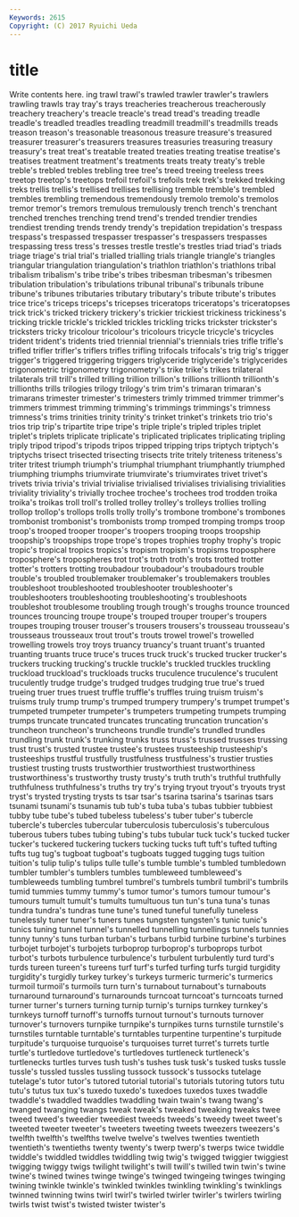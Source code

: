 ```yaml
---
Keywords: 2615 
Copyright: (C) 2017 Ryuichi Ueda
---
```


# title

Write contents here.
ing trawl trawl's
trawled trawler trawler's trawlers trawling trawls tray tray's trays treacheries
treacherous treacherously treachery treachery's treacle treacle's tread tread's treading treadle
treadle's treadled treadles treadling treadmill treadmill's treadmills treads treason treason's
treasonable treasonous treasure treasure's treasured treasurer treasurer's treasurers treasures treasuries
treasuring treasury treasury's treat treat's treatable treated treaties treating treatise
treatise's treatises treatment treatment's treatments treats treaty treaty's treble treble's
trebled trebles trebling tree tree's treed treeing treeless trees treetop
treetop's treetops trefoil trefoil's trefoils trek trek's trekked trekking treks
trellis trellis's trellised trellises trellising tremble tremble's trembled trembles trembling
tremendous tremendously tremolo tremolo's tremolos tremor tremor's tremors tremulous tremulously
trench trench's trenchant trenched trenches trenching trend trend's trended trendier
trendies trendiest trending trends trendy trendy's trepidation trepidation's trespass trespass's
trespassed trespasser trespasser's trespassers trespasses trespassing tress tress's tresses trestle
trestle's trestles triad triad's triads triage triage's trial trial's trialled
trialling trials triangle triangle's triangles triangular triangulation triangulation's triathlon triathlon's
triathlons tribal tribalism tribalism's tribe tribe's tribes tribesman tribesman's tribesmen
tribulation tribulation's tribulations tribunal tribunal's tribunals tribune tribune's tribunes tributaries
tributary tributary's tribute tribute's tributes trice trice's triceps triceps's tricepses
triceratops triceratops's triceratopses trick trick's tricked trickery trickery's trickier trickiest
trickiness trickiness's tricking trickle trickle's trickled trickles trickling tricks trickster
trickster's tricksters tricky tricolour tricolour's tricolours tricycle tricycle's tricycles trident
trident's tridents tried triennial triennial's triennials tries trifle trifle's trifled
trifler trifler's triflers trifles trifling trifocals trifocals's trig trig's trigger
trigger's triggered triggering triggers triglyceride triglyceride's triglycerides trigonometric trigonometry trigonometry's
trike trike's trikes trilateral trilaterals trill trill's trilled trilling trillion
trillion's trillions trillionth trillionth's trillionths trills trilogies trilogy trilogy's trim
trim's trimaran trimaran's trimarans trimester trimester's trimesters trimly trimmed trimmer
trimmer's trimmers trimmest trimming trimming's trimmings trimmings's trimness trimness's trims
trinities trinity trinity's trinket trinket's trinkets trio trio's trios trip
trip's tripartite tripe tripe's triple triple's tripled triples triplet triplet's
triplets triplicate triplicate's triplicated triplicates triplicating tripling triply tripod tripod's
tripods tripos tripped tripping trips triptych triptych's triptychs trisect trisected
trisecting trisects trite tritely triteness triteness's triter tritest triumph triumph's
triumphal triumphant triumphantly triumphed triumphing triumphs triumvirate triumvirate's triumvirates trivet
trivet's trivets trivia trivia's trivial trivialise trivialised trivialises trivialising trivialities
triviality triviality's trivially trochee trochee's trochees trod trodden troika troika's
troikas troll troll's trolled trolley trolley's trolleys trollies trolling trollop
trollop's trollops trolls trolly trolly's trombone trombone's trombones trombonist trombonist's
trombonists tromp tromped tromping tromps troop troop's trooped trooper trooper's
troopers trooping troops troopship troopship's troopships trope trope's tropes trophies
trophy trophy's tropic tropic's tropical tropics tropics's tropism tropism's tropisms
troposphere troposphere's tropospheres trot trot's troth troth's trots trotted trotter
trotter's trotters trotting troubadour troubadour's troubadours trouble trouble's troubled troublemaker
troublemaker's troublemakers troubles troubleshoot troubleshooted troubleshooter troubleshooter's troubleshooters troubleshooting troubleshooting's
troubleshoots troubleshot troublesome troubling trough trough's troughs trounce trounced trounces
trouncing troupe troupe's trouped trouper trouper's troupers troupes trouping trouser
trouser's trousers trousers's trousseau trousseau's trousseaus trousseaux trout trout's trouts
trowel trowel's trowelled trowelling trowels troy troys truancy truancy's truant
truant's truanted truanting truants truce truce's truces truck truck's trucked
trucker trucker's truckers trucking trucking's truckle truckle's truckled truckles truckling
truckload truckload's truckloads trucks truculence truculence's truculent truculently trudge trudge's
trudged trudges trudging true true's trued trueing truer trues truest
truffle truffle's truffles truing truism truism's truisms truly trump trump's
trumped trumpery trumpery's trumpet trumpet's trumpeted trumpeter trumpeter's trumpeters trumpeting
trumpets trumping trumps truncate truncated truncates truncating truncation truncation's truncheon
truncheon's truncheons trundle trundle's trundled trundles trundling trunk trunk's trunking
trunks truss truss's trussed trusses trussing trust trust's trusted trustee
trustee's trustees trusteeship trusteeship's trusteeships trustful trustfully trustfulness trustfulness's trustier
trusties trustiest trusting trusts trustworthier trustworthiest trustworthiness trustworthiness's trustworthy trusty
trusty's truth truth's truthful truthfully truthfulness truthfulness's truths try try's
trying tryout tryout's tryouts tryst tryst's trysted trysting trysts ts
tsar tsar's tsarina tsarina's tsarinas tsars tsunami tsunami's tsunamis tub
tub's tuba tuba's tubas tubbier tubbiest tubby tube tube's tubed
tubeless tubeless's tuber tuber's tubercle tubercle's tubercles tubercular tuberculosis tuberculosis's
tuberculous tuberous tubers tubes tubing tubing's tubs tubular tuck tuck's
tucked tucker tucker's tuckered tuckering tuckers tucking tucks tuft tuft's
tufted tufting tufts tug tug's tugboat tugboat's tugboats tugged tugging
tugs tuition tuition's tulip tulip's tulips tulle tulle's tumble tumble's
tumbled tumbledown tumbler tumbler's tumblers tumbles tumbleweed tumbleweed's tumbleweeds tumbling
tumbrel tumbrel's tumbrels tumbril tumbril's tumbrils tumid tummies tummy tummy's
tumor tumor's tumors tumour tumour's tumours tumult tumult's tumults tumultuous
tun tun's tuna tuna's tunas tundra tundra's tundras tune tune's
tuned tuneful tunefully tuneless tunelessly tuner tuner's tuners tunes tungsten
tungsten's tunic tunic's tunics tuning tunnel tunnel's tunnelled tunnelling tunnellings
tunnels tunnies tunny tunny's tuns turban turban's turbans turbid turbine
turbine's turbines turbojet turbojet's turbojets turboprop turboprop's turboprops turbot turbot's
turbots turbulence turbulence's turbulent turbulently turd turd's turds tureen tureen's
tureens turf turf's turfed turfing turfs turgid turgidity turgidity's turgidly
turkey turkey's turkeys turmeric turmeric's turmerics turmoil turmoil's turmoils turn
turn's turnabout turnabout's turnabouts turnaround turnaround's turnarounds turncoat turncoat's turncoats
turned turner turner's turners turning turnip turnip's turnips turnkey turnkey's
turnkeys turnoff turnoff's turnoffs turnout turnout's turnouts turnover turnover's turnovers
turnpike turnpike's turnpikes turns turnstile turnstile's turnstiles turntable turntable's turntables
turpentine turpentine's turpitude turpitude's turquoise turquoise's turquoises turret turret's turrets
turtle turtle's turtledove turtledove's turtledoves turtleneck turtleneck's turtlenecks turtles turves
tush tush's tushes tusk tusk's tusked tusks tussle tussle's tussled
tussles tussling tussock tussock's tussocks tutelage tutelage's tutor tutor's tutored
tutorial tutorial's tutorials tutoring tutors tutu tutu's tutus tux tux's
tuxedo tuxedo's tuxedoes tuxedos tuxes twaddle twaddle's twaddled twaddles twaddling
twain twain's twang twang's twanged twanging twangs tweak tweak's tweaked
tweaking tweaks twee tweed tweed's tweedier tweediest tweeds tweeds's tweedy
tweet tweet's tweeted tweeter tweeter's tweeters tweeting tweets tweezers tweezers's
twelfth twelfth's twelfths twelve twelve's twelves twenties twentieth twentieth's twentieths
twenty twenty's twerp twerp's twerps twice twiddle twiddle's twiddled twiddles
twiddling twig twig's twigged twiggier twiggiest twigging twiggy twigs twilight
twilight's twill twill's twilled twin twin's twine twine's twined twines
twinge twinge's twinged twingeing twinges twinging twining twinkle twinkle's twinkled
twinkles twinkling twinkling's twinklings twinned twinning twins twirl twirl's twirled
twirler twirler's twirlers twirling twirls twist twist's twisted twister twister's
